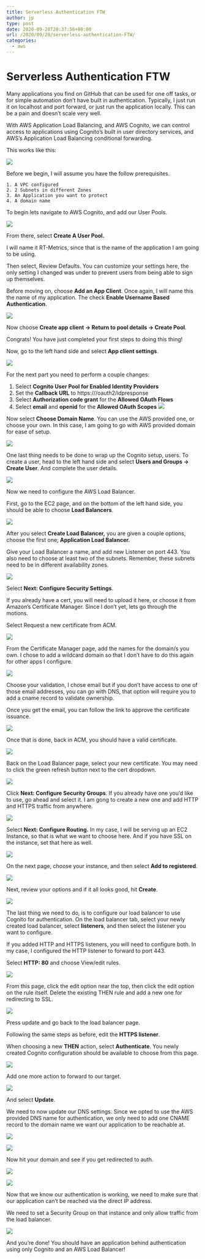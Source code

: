 ```yaml
---
title: Serverless Authentication FTW
author: jp
type: post
date: 2020-09-28T20:37:56+00:00
url: /2020/09/28/serverless-authentication-FTW/
categories:
  - aws
---
```


# Serverless Authentication FTW
Many applications you find on GitHub that can be used for one off tasks, or for simple automation don’t have built in authentication. Typically, I just run it on localhost and port forward, or just run the application locally. This can be a pain and doesn’t scale very well.

With AWS Application Load Balancing, and AWS Cognito, we can control access to applications using Cognito’s built in user directory services, and AWS’s Application Load Balancing conditional forwarding. 

This works like this:


![](https://paper-attachments.dropbox.com/s_6A8AD8E9B8CF9D48F3B9EDEC041237C695C2CBEE8AEE9F15FB740839B77F8950_1601310296880_image.png)


Before we begin, I will assume you have the follow prerequisites. 

    1. A VPC configured
    2. 2 Subnets in different Zones
    3. An Application you want to protect
    4. A domain name

To begin lets navigate to AWS Cognito, and add our User Pools.


![](https://paper-attachments.dropbox.com/s_6A8AD8E9B8CF9D48F3B9EDEC041237C695C2CBEE8AEE9F15FB740839B77F8950_1600982784985_image.png)


From there, select **Create A User Pool.**

I will name it RT-Metrics, since that is the name of the application I am going to be using.

Then select, Review Defaults. You can customize your settings here, the only setting I changed was under to prevent users from being able to sign up themselves.

Before moving on, choose **Add an App Client**. Once again, I will name this the name of my application. The check **Enable Username Based Authentication**.


![](https://paper-attachments.dropbox.com/s_6A8AD8E9B8CF9D48F3B9EDEC041237C695C2CBEE8AEE9F15FB740839B77F8950_1600983057804_image.png)



Now choose **Create app client → Return to pool details → Create Pool**.

Congrats! You have just completed your first steps to doing this thing!

Now, go to the left hand side and select **App client settings**.

![](https://paper-attachments.dropbox.com/s_6A8AD8E9B8CF9D48F3B9EDEC041237C695C2CBEE8AEE9F15FB740839B77F8950_1600983148426_image.png)


For the next part you need to perform a couple changes:

1. Select **Cognito User Pool for Enabled Identity Providers**
2. Set the **Callback URL** to https://<yourdomain>/oauth2/idpresponse 
3. Select **Authorization code grant** for the **Allowed OAuth Flows**
4. Select **email** and **openid** for the **Allowed OAuth Scopes**
![](https://paper-attachments.dropbox.com/s_6A8AD8E9B8CF9D48F3B9EDEC041237C695C2CBEE8AEE9F15FB740839B77F8950_1600983413290_image.png)


Now select **Choose Domain Name**. You can use the AWS provided one, or choose your own. In this case, I am going to go with AWS provided domain for ease of setup. 

![](https://paper-attachments.dropbox.com/s_6A8AD8E9B8CF9D48F3B9EDEC041237C695C2CBEE8AEE9F15FB740839B77F8950_1600983613313_image.png)


One last thing needs to be done to wrap up the Cognito setup, users. To create a user, head to the left hand side and select **Users and Groups → Create User**. And complete the user details. 


![](https://paper-attachments.dropbox.com/s_6A8AD8E9B8CF9D48F3B9EDEC041237C695C2CBEE8AEE9F15FB740839B77F8950_1600983810022_image.png)


Now we need to configure the AWS Load Balancer.

First, go to the EC2 page, and on the bottom of the left hand side, you should be able to choose **Load Balancers**. 


![](https://paper-attachments.dropbox.com/s_6A8AD8E9B8CF9D48F3B9EDEC041237C695C2CBEE8AEE9F15FB740839B77F8950_1600983980810_image.png)


After you select **Create Load Balancer,** you are given a couple options, choose the first one; **Application Load Balancer.**

Give your Load Balancer a name, and add new Listener on port 443. You also need to choose at least two of the subnets. Remember, these subnets need to be in different availability zones.


![](https://paper-attachments.dropbox.com/s_6A8AD8E9B8CF9D48F3B9EDEC041237C695C2CBEE8AEE9F15FB740839B77F8950_1600984142966_image.png)


Select **Next: Configure Security Settings**.

If you already have a cert, you will need to upload it here, or choose it from Amazon’s Certificate Manager. Since I don’t yet, lets go through the motions.

Select Request a new certificate from ACM.

![](https://paper-attachments.dropbox.com/s_6A8AD8E9B8CF9D48F3B9EDEC041237C695C2CBEE8AEE9F15FB740839B77F8950_1600984284009_image.png)


From the Certificate Manager page, add the names for the domain/s you own. I chose to add a wildcard domain so that I don’t have to do this again for other apps I configure. 


![](https://paper-attachments.dropbox.com/s_6A8AD8E9B8CF9D48F3B9EDEC041237C695C2CBEE8AEE9F15FB740839B77F8950_1600984427073_image.png)


Choose your validation, I chose email but if you don’t have access to one of those email addresses, you can go with DNS, that option will require you to add a cname record to validate ownership.

Once you get the email, you can follow the link to approve the certificate issuance.


![](https://paper-attachments.dropbox.com/s_6A8AD8E9B8CF9D48F3B9EDEC041237C695C2CBEE8AEE9F15FB740839B77F8950_1600990067529_image.png)


Once that is done, back in ACM, you should have a valid certificate.


![](https://paper-attachments.dropbox.com/s_6A8AD8E9B8CF9D48F3B9EDEC041237C695C2CBEE8AEE9F15FB740839B77F8950_1600990168039_image.png)


Back on the Load Balancer page, select your new certificate. You may need to click the green refresh button next to the cert dropdown. 

![](https://paper-attachments.dropbox.com/s_6A8AD8E9B8CF9D48F3B9EDEC041237C695C2CBEE8AEE9F15FB740839B77F8950_1600990246700_image.png)


Click **Next: Configure Security Groups**. If you already have one you’d like to use, go ahead and select it. I am gong to create a new one and add HTTP and HTTPS traffic from anywhere.


![](https://paper-attachments.dropbox.com/s_6A8AD8E9B8CF9D48F3B9EDEC041237C695C2CBEE8AEE9F15FB740839B77F8950_1600990329603_image.png)


Select **Next: Configure Routing.** In my case, I will be serving up an EC2 Instance, so that is what we want to choose here. And if you have SSL on the instance, set that here as well. 

![](https://paper-attachments.dropbox.com/s_6A8AD8E9B8CF9D48F3B9EDEC041237C695C2CBEE8AEE9F15FB740839B77F8950_1601046868729_image.png)


On the next page, choose your instance, and then select **Add to registered**.


![](https://paper-attachments.dropbox.com/s_6A8AD8E9B8CF9D48F3B9EDEC041237C695C2CBEE8AEE9F15FB740839B77F8950_1601046993498_image.png)


Next, review your options and if it all looks good, hit **Create**.


![](https://paper-attachments.dropbox.com/s_6A8AD8E9B8CF9D48F3B9EDEC041237C695C2CBEE8AEE9F15FB740839B77F8950_1601047040111_image.png)


The last thing we need to do, is to configure our load balancer to use Cognito for authentication. On the load balancer tab, select your newly created load balancer, select **listeners**, and then select the listener you want to configure. 

If you added HTTP and HTTPS listeners, you will need to configure both. In my case, I configured the HTTP listener to forward to port 443. 

Select **HTTP: 80** and choose View/edit rules.


![](https://paper-attachments.dropbox.com/s_6A8AD8E9B8CF9D48F3B9EDEC041237C695C2CBEE8AEE9F15FB740839B77F8950_1601047243125_image.png)


From this page, click the edit option near the top, then click the edit option on the rule itself. Delete the existing THEN rule and add a new one for redirecting to SSL.


![](https://paper-attachments.dropbox.com/s_6A8AD8E9B8CF9D48F3B9EDEC041237C695C2CBEE8AEE9F15FB740839B77F8950_1601047373887_image.png)


Press update and go back to the load balancer page.

Following the same steps as before, edit the **HTTPS listener**.

When choosing a new **THEN** action, select **Authenticate**. You newly created Cognito configuration should be available to choose from this page.


![](https://paper-attachments.dropbox.com/s_6A8AD8E9B8CF9D48F3B9EDEC041237C695C2CBEE8AEE9F15FB740839B77F8950_1601047490084_image.png)


Add one more action to forward to our target.


![](https://paper-attachments.dropbox.com/s_6A8AD8E9B8CF9D48F3B9EDEC041237C695C2CBEE8AEE9F15FB740839B77F8950_1601047533519_image.png)



And select **Update**. 

We need to now update our DNS settings. Since we opted to use the AWS provided DNS name for authentication, we only need to add one CNAME record to the domain name we want our application to be reachable at.


![](https://paper-attachments.dropbox.com/s_6A8AD8E9B8CF9D48F3B9EDEC041237C695C2CBEE8AEE9F15FB740839B77F8950_1601047858570_image.png)



![](https://paper-attachments.dropbox.com/s_6A8AD8E9B8CF9D48F3B9EDEC041237C695C2CBEE8AEE9F15FB740839B77F8950_1601048044990_image.png)


Now hit your domain and see if you get redirected to auth.


![](https://paper-attachments.dropbox.com/s_6A8AD8E9B8CF9D48F3B9EDEC041237C695C2CBEE8AEE9F15FB740839B77F8950_1601048092806_image.png)

![](https://paper-attachments.dropbox.com/s_6A8AD8E9B8CF9D48F3B9EDEC041237C695C2CBEE8AEE9F15FB740839B77F8950_1601091341531_image.png)


Now that we know our authentication is working, we need to make sure that our application can’t be reached via the direct IP address.

We need to set a Security Group on that instance and only allow traffic from the load balancer.


![](https://paper-attachments.dropbox.com/s_6A8AD8E9B8CF9D48F3B9EDEC041237C695C2CBEE8AEE9F15FB740839B77F8950_1601048519686_image.png)


And you’re done! You should have an application behind authentication using only Cognito and an AWS Load Balancer!


